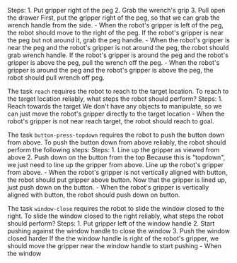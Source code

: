 
Steps:  1. Put gripper right of the peg  2. Grab the wrench's grip  3. Pull open the drawer
    First, put the gripper right of the peg, so that we can grab the wrench handle from the side.
    - When the robot's gripper is left of the peg, the robot should move to the right of the peg.
    If the robot's gripper is near the peg but not around it, grab the peg handle.
    - When the robot's gripper is near the peg and the robot's gripper is not around the peg, the robot should grab wrench handle.
    If the robot's gripper is around the peg and the robot's gripper is above the peg, pull the wrench off the peg.
    - When the robot's gripper is around the peg and the robot's gripper is above the peg, the robot should pull wrench off peg.

The task `reach` requires the robot to reach to the target location.
To reach to the target location reliably, what steps the robot should perform?
    Steps:  1. Reach towards the target
    We don't have any objects to manipulate, so we can just move the robot's gripper directly to the target location
    - When the robot's gripper is not near reach target, the robot should reach to goal.

The task `button-press-topdown` requires the robot to push the button down from above.
To push the button down from above reliably, the robot should perform the following steps:
    Steps:  1. Line up the gripper as viewed from above  2. Push down on the button from the top
    Because this is "topdown", we just need to line up the gripper from above. Line up the robot's gripper from above.
    - When the robot's gripper is not vertically aligned with button, the robot should put gripper above button.
    Now that the gripper is lined up, just push down on the button.
    - When the robot's gripper is vertically aligned with button, the robot should push down on button.

The task `window-close` requires the robot to slide the window closed to the right.
To slide the window closed to the right reliably, what steps the robot should perform?
Steps:  1. Put gripper left of the window handle  2. Start pushing against the window handle to close the window  3. Push the window closed harder
    If the the window handle is right of the robot's gripper, we should move the gripper near the window handle to start pushing
    - When the window